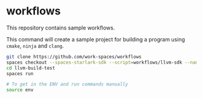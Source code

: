 # workflows

This repository contains sample workflows.

This command will create a sample project for building a program using
`cmake`, `ninja` and `clang`.

```sh
git clone https://github.com/work-spaces/workflows
spaces checkout --spaces-starlark-sdk --script=workflows/llvm-sdk --name=llvm-build-test
cd llvm-build-test
spaces run

# To get in the ENV and run commands manually
source env
```
